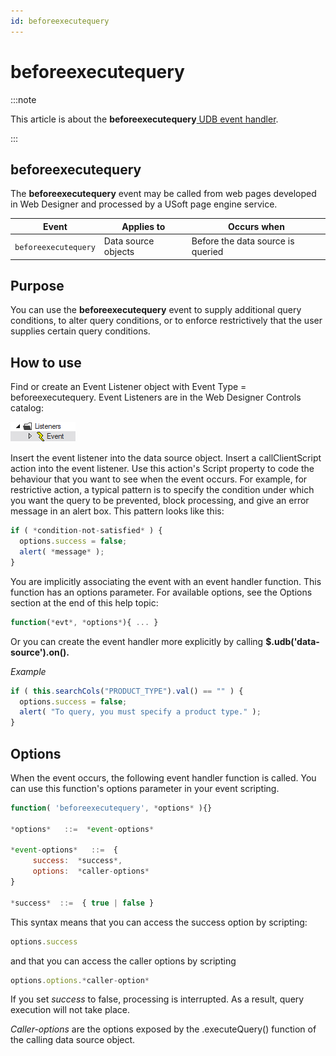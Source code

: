 ```yaml
---
id: beforeexecutequery
---
```


# beforeexecutequery




:::note

This article is about the **beforeexecutequery**[ UDB event handler](/docs/Web_and_app_UIs/UDB_Events).

:::

## **beforeexecutequery**

The **beforeexecutequery** event may be called from web pages developed in Web Designer and processed by a USoft page engine service.

|**Event**|**Applies to**|**Occurs when**|
|--------|--------|--------|
|`beforeexecutequery`|Data source objects|Before the data source is queried|



## Purpose

You can use the **beforeexecutequery** event to supply additional query conditions, to alter query conditions, or to enforce restrictively that the user supplies certain query conditions.

## How to use

Find or create an Event Listener object with Event Type = beforeexecutequery. Event Listeners are in the Web Designer Controls catalog:

![](./assets/ff8672be-ff07-426e-ba7e-0ecf37444b63.png)

Insert the event listener into the data source object. Insert a callClientScript action into the event listener. Use this action's Script property to code the behaviour that you want to see when the event occurs. For example, for restrictive action, a typical pattern is to specify the condition under which you want the query to be prevented, block processing, and give an error message in an alert box. This pattern looks like this:

```js
if ( *condition-not-satisfied* ) {
  options.success = false;
  alert( *message* );
}
```

You are implicitly associating the event with an event handler function. This function has an options parameter. For available options, see the Options section at the end of this help topic:

```js
function(*evt*, *options*){ ... }
```

Or you can create the event handler more explicitly by calling **$.udb('data-source').on().**

*Example*

```js
if ( this.searchCols("PRODUCT_TYPE").val() == "" ) {
  options.success = false;
  alert( "To query, you must specify a product type." );
}
```

## Options

When the event occurs, the following event handler function is called. You can use this function's options parameter in your event scripting.

```js
function( 'beforeexecutequery', *options* ){}

*options*   ::=  *event-options*

*event-options*   ::=  {
     success:  *success*,
     options:  *caller-options*
}

*success*  ::=  { true | false }
```

This syntax means that you can access the success option by scripting:

```js
options.success
```

and that you can access the caller options by scripting

```js
options.options.*caller-option*
```

If you set *success* to false, processing is interrupted. As a result, query execution will not take place.

*Caller-options* are the options exposed by the .executeQuery() function of the calling data source object.
